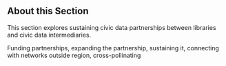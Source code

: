 ## About this Section

This section explores sustaining civic data partnerships between libraries and civic data intermediaries. 

Funding partnerships, expanding the partnership, sustaining it, connecting with networks outside region, cross-pollinating

